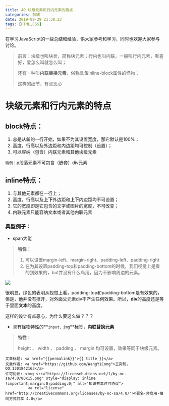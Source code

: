 ```yaml
---
title: 40.块级元素和行内元素的特点
categories: 前端
date: 2019-09-29 21:38:23
tags: [HTML,CSS]
---
```

在学习JavaScript的一些总结和经验，供大家参考和学习，同时也欢迎大家参与讨论。
> 前言：块级也叫块状，简称块元素；行内也叫内联，一般叫行内元素，看喜好，爱怎么叫就怎么叫；
>
> 还有一种叫**内联替换元素**，俗称具备inline-block属性的怪物；
>
> 这样的细节，有点恶心

<!--more-->

# 块级元素和行内元素的特点



## block特点：

1. 总是从新的一行开始，如果不为其设置宽度，那它默认是100%；
2. 高度，行高以及外边距和内边距均可控制（设置）；
3. 可以容纳（包含）内联元素和其他块级元素

`特例：`p段落元素不可包含（嵌套）div元素

## inline特点：

1. 与其他元素都在一行上；
2. 高度，行高以及**上下**外边距和**上下**内边距均不可设置；
3. 它的宽度即是它包含的文字或图片的宽度，不可改变；
4. 内联元素只能容纳文本或者其他内联元素

### 典型例子：

- span大佬

> **特性：**
>
> 1. 可以设置margin-left、margin-right、padding-left、padding-right
> 2. 在为其设置padding-top和padding-bottom的时候，我们视觉上是看的到效果的，but并没有什么鸟用，因为不影响周边的元素。

![](https://986ksq.bn.files.1drv.com/y4mmW9Eb07GccuDw1LBS3lqc8tHvDmgCTL5wx_PFIopt3_MlGhPyMCnaoq8vXmyo3PSxkVJY-Ma3RaMePZ10hGAz5X3Q4D1KO-ZBmisBrDp1r8Z4AyWpRj-HBMd_r5sADOqNaFmWQoB2AXfMdT1btPIPCOtSJmAa10XOOU6qc-57BMvouOFrkti5qlLcnXb_3BuJwQlQ9lo6sxCkLQ2Jbp_Gw?width=431&height=280&cropmode=none)

​	很明显，绿色的表明从视觉上看，padding-top和padding-bottom是有效果的，但是，他并没有撑开，对外面父元素div不产生任何效果。所以，**div**的高度还是等于里面**文本**的高度。

这样的设计有点恶心，为什么要这么做？？？



- 具有怪物特性的**`input、img`**标签，**内联替换元素**

> **特性：**
>
> height 、 width 、 padding 、 margin 均可设置，效果等同于块级元素。




><span style="font-size:12px">
	文章标题: <a href="{{permalink}}">{{ title }}</a>
	文章作者: <a href="https://github.com/WangYiCong">王奕聪，QQ:1301842163</a>  
	许可协议: <img src="https://licensebuttons.net/l/by-nc-sa/4.0/80x15.png" style="display: inline !important;margin:0;padding:0;" alt="知识共享许可协议">
			  <a rel="license" href="http://creativecommons.org/licenses/by-nc-sa/4.0/">©署名-非商用-相同方式共享 4.0</a>
</span>